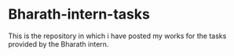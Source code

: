 # Bharath-intern-tasks
This is the repository in which i have posted my works for the tasks provided by the Bharath intern.
